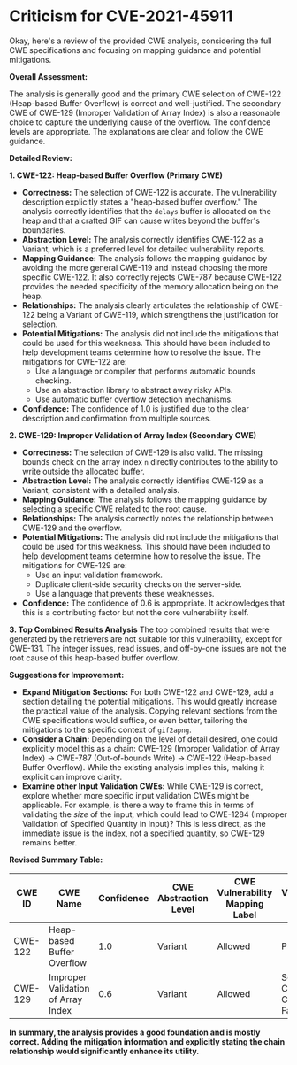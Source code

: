 # Criticism for CVE-2021-45911

Okay, here's a review of the provided CWE analysis, considering the full CWE specifications and focusing on mapping guidance and potential mitigations.

**Overall Assessment:**

The analysis is generally good and the primary CWE selection of CWE-122 (Heap-based Buffer Overflow) is correct and well-justified. The secondary CWE of CWE-129 (Improper Validation of Array Index) is also a reasonable choice to capture the underlying cause of the overflow. The confidence levels are appropriate. The explanations are clear and follow the CWE guidance.

**Detailed Review:**

**1. CWE-122: Heap-based Buffer Overflow (Primary CWE)**

*   **Correctness:** The selection of CWE-122 is accurate. The vulnerability description explicitly states a "heap-based buffer overflow." The analysis correctly identifies that the `delays` buffer is allocated on the heap and that a crafted GIF can cause writes beyond the buffer's boundaries.
*   **Abstraction Level:** The analysis correctly identifies CWE-122 as a Variant, which is a preferred level for detailed vulnerability reports.
*   **Mapping Guidance:** The analysis follows the mapping guidance by avoiding the more general CWE-119 and instead choosing the more specific CWE-122. It also correctly rejects CWE-787 because CWE-122 provides the needed specificity of the memory allocation being on the heap.
*   **Relationships:** The analysis clearly articulates the relationship of CWE-122 being a Variant of CWE-119, which strengthens the justification for selection.
*   **Potential Mitigations:** The analysis did not include the mitigations that could be used for this weakness. This should have been included to help development teams determine how to resolve the issue. The mitigations for CWE-122 are:
    *   Use a language or compiler that performs automatic bounds checking.
    *   Use an abstraction library to abstract away risky APIs.
    *   Use automatic buffer overflow detection mechanisms.
*   **Confidence:** The confidence of 1.0 is justified due to the clear description and confirmation from multiple sources.

**2. CWE-129: Improper Validation of Array Index (Secondary CWE)**

*   **Correctness:** The selection of CWE-129 is also valid. The missing bounds check on the array index `n` directly contributes to the ability to write outside the allocated buffer.
*   **Abstraction Level:** The analysis correctly identifies CWE-129 as a Variant, consistent with a detailed analysis.
*   **Mapping Guidance:** The analysis follows the mapping guidance by selecting a specific CWE related to the root cause.
*   **Relationships:** The analysis correctly notes the relationship between CWE-129 and the overflow.
*   **Potential Mitigations:** The analysis did not include the mitigations that could be used for this weakness. This should have been included to help development teams determine how to resolve the issue. The mitigations for CWE-129 are:
    *   Use an input validation framework.
    *   Duplicate client-side security checks on the server-side.
    *   Use a language that prevents these weaknesses.
*   **Confidence:** The confidence of 0.6 is appropriate. It acknowledges that this is a contributing factor but not the core vulnerability itself.

**3. Top Combined Results Analysis**
The top combined results that were generated by the retrievers are not suitable for this vulnerability, except for CWE-131. The integer issues, read issues, and off-by-one issues are not the root cause of this heap-based buffer overflow.

**Suggestions for Improvement:**

*   **Expand Mitigation Sections:** For both CWE-122 and CWE-129, add a section detailing the potential mitigations.  This would greatly increase the practical value of the analysis. Copying relevant sections from the CWE specifications would suffice, or even better, tailoring the mitigations to the specific context of `gif2apng`.
*   **Consider a Chain:** Depending on the level of detail desired, one could explicitly model this as a chain: CWE-129 (Improper Validation of Array Index) -> CWE-787 (Out-of-bounds Write) -> CWE-122 (Heap-based Buffer Overflow). While the existing analysis implies this, making it explicit can improve clarity.
*   **Examine other Input Validation CWEs:** While CWE-129 is correct, explore whether more specific input validation CWEs might be applicable.  For example, is there a way to frame this in terms of validating the *size* of the input, which could lead to CWE-1284 (Improper Validation of Specified Quantity in Input)?  This is less direct, as the immediate issue is the index, not a specified quantity, so CWE-129 remains better.

**Revised Summary Table:**

| CWE ID | CWE Name | Confidence | CWE Abstraction Level | CWE Vulnerability Mapping Label | CWE-Vulnerability Mapping Notes |
|---|---|---|---|---|---|
| CWE-122 | Heap-based Buffer Overflow | 1.0 | Variant | Allowed | Primary CWE |
| CWE-129 | Improper Validation of Array Index | 0.6 | Variant | Allowed | Secondary Candidate, Contributing Factor |

**In summary, the analysis provides a good foundation and is mostly correct. Adding the mitigation information and explicitly stating the chain relationship would significantly enhance its utility.**
